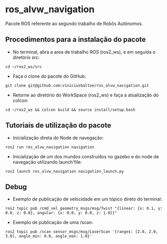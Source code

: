 # ros_alvw_navigation

Pacote ROS referente ao segundo trabalho de Robôs Autônomos.

## Procedimentos para a instalação do pacote

* No terminal, abra a area de trabalho ROS (ros2_ws), e em seguida o diretório src:
```
cd ~/ros2_ws/src
```
* Faça o clone do pacote do GitHub:
```
git clone git@github.com:viniciusbaltoe/ros_alvw_navigation.git
```
* Retorne ao diretório do WorkSpace (ros2_ws) e faça a atualização do colcon:
```
cd ~/ros2_ws && colcon build && source install/setup.bash
```

## Tutoriais de utilização do pacote

* Inicialização direta do Node de navegação:
```
ros2 run ros_alvw_navigation navigation
```
* Inicialização de um dos mundos construídos no gazebo e do node de navegação utilizando launch'file:
```
ros2 launch ros_alvw_navigation navigation_launch.py
```

## Debug

* Exemplo de publicação de velocidade em um tópico direto do terminal:
```
ros2 topic pub /cmd_vel geometry_msgs/msg/Twist "{linear: {x: 0.1, y: 0.0, z: 0.0}, angular: {x: 0.0, y: 0.0, z: 1.0}}"
```
* Exemplo de publicação de uma /scan:
```
ros2 topic pub /scan sensor_msgs/msg/LaserScan '{ranges: [2.0, 2.0, 3.0], angle_min: 0.0, angle_max: 1.0}'
```